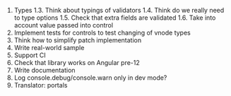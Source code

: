 1. Types
1.3. Think about typings of validators
1.4. Think do we really need to type options
1.5. Check that extra fields are validated
1.6. Take into account value passed into control
3. Implement tests for controls to test changing of vnode types
7. Think how to simplify patch implementation
9. Write real-world sample
12. Support CI
13. Check that library works on Angular pre-12
16. Write documentation
18. Log console.debug/console.warn only in dev mode?
20. Translator: portals
